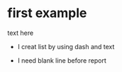# first example


 text here

 - I creat list by using dash and text

 - I need blank line before report 
 


